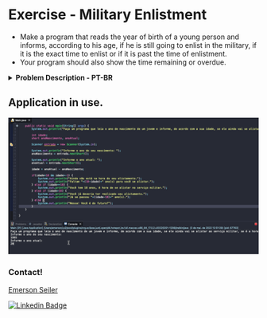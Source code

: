 # Exercise - Military Enlistment
- Make a program that reads the year of birth of a young person and informs, according to his age, if he is still going to enlist in the military, if it is the exact time to enlist or if it is past the time of enlistment.
- Your program should also show the time remaining or overdue.

<details >
  <summary><b>Problem Description - PT-BR</b></summary>

- Faça um programa que leia o ano de nascimento de um jovem e informe, de acordo com a sua idade, se ele ainda vai se alistar ao serviço militar, se é a hora exata de se alistar ou se já passou do tempo do alistamento.
- Seu programa também deverá mostrar o tempo que falta ou que passou do prazo.

</details>

## Application in use.

![Gif Exercicio](./img/exercicio.gif)

### Contact!

[Emerson Seiler](https://www.linkedin.com/in/seileremerson/)

[![Linkedin Badge](https://img.shields.io/badge/-seileremerson-blue?style=flat-square&logo=Linkedin&logoColor=white&link=https://www.linkedin.com/in/diogoalvesti/)](https://www.linkedin.com/in/seileremerson/)